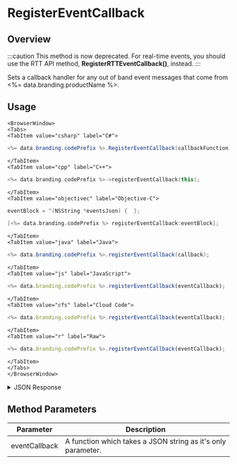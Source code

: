 # RegisterEventCallback
## Overview
:::caution
This method is now deprecated. For real-time events, you should use the RTT API method,  <strong>RegisterRTTEventCallback()</strong>, instead.
:::

Sets a callback handler for any out of band event messages that come from <%= data.branding.productName %>.

## Usage

```mdx-code-block
<BrowserWindow>
<Tabs>
<TabItem value="csharp" label="C#">
```

```csharp
<%= data.branding.codePrefix %>.RegisterEventCallback(callbackFunction);
```

```mdx-code-block
</TabItem>
<TabItem value="cpp" label="C++">
```

```cpp
<%= data.branding.codePrefix %>->registerEventCallback(this);
```

```mdx-code-block
</TabItem>
<TabItem value="objectivec" label="Objective-C">
```

```objectivec
eventBlock = ^(NSString *eventsJson) {  };

[<%= data.branding.codePrefix %> registerEventCallback:eventBlock];
```

```mdx-code-block
</TabItem>
<TabItem value="java" label="Java">
```

```java
<%= data.branding.codePrefix %>.registerEventCallback(callback);
```

```mdx-code-block
</TabItem>
<TabItem value="js" label="JavaScript">
```

```javascript
<%= data.branding.codePrefix %>.registerEventCallback(eventCallback);
```

```mdx-code-block
</TabItem>
<TabItem value="cfs" label="Cloud Code">
```

```javascript
<%= data.branding.codePrefix %>.registerEventCallback(eventCallback);
```

```mdx-code-block
</TabItem>
<TabItem value="r" label="Raw">
```

```javascript
<%= data.branding.codePrefix %>.registerEventCallback(eventCallback);
```

```mdx-code-block
</TabItem>
</Tabs>
</BrowserWindow>
```

<details>
<summary>JSON Response</summary>

```json
{
    "events": [
        {
            "fromPlayerId": "178ed06a-d575-4591-8970-e23a5d35f9df",
            "eventId": 3967,
            "createdAt": 1441742105908,
            "gameId": "123",
            "toPlayerId": "178ed06a-d575-4591-8970-e23a5d35f9df",
            "eventType": "test",
            "eventData": {
                "testData": 117
            }
        }
    ]
}
```
</details>

## Method Parameters
Parameter | Description
--------- | -----------
eventCallback | A function which takes a JSON string as it's only parameter.


